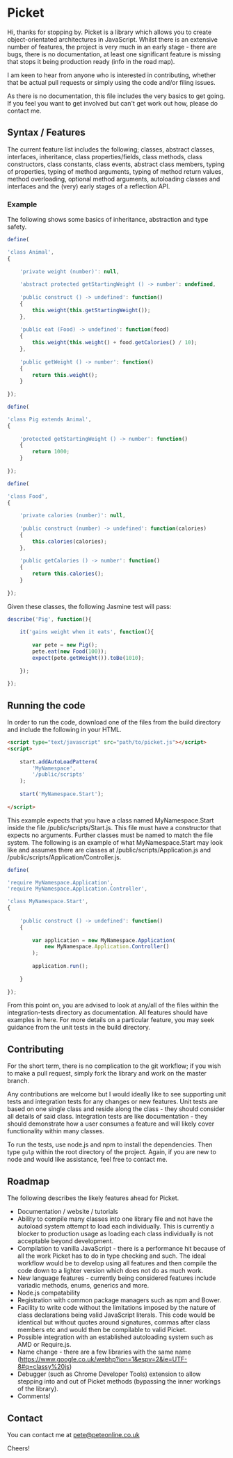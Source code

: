 # Picket

Hi, thanks for stopping by. Picket is a library which allows you to create object-orientated architectures in JavaScript. Whilst there is an extensive number of features, the project is very much in an early stage - there are bugs, there is no documentation, at least one significant feature is missing that stops it being production ready (info in the road map).

I am keen to hear from anyone who is interested in contributing, whether that be actual pull requests or simply using the code and/or filing issues.

As there is no documentation, this file includes the very basics to get going. If you feel you want to get involved but can't get work out how, please do contact me.

## Syntax / Features

The current feature list includes the following; classes, abstract classes, interfaces, inheritance, class properties/fields, class methods, class constructors, class constants, class events, abstract class members, typing of properties, typing of method arguments, typing of method return values, method overloading, optional method arguments, autoloading classes and interfaces and the (very) early stages of a reflection API.

### Example

The following shows some basics of inheritance, abstraction and type safety.

```javascript
define(

'class Animal',
{
    
    'private weight (number)': null,
    
    'abstract protected getStartingWeight () -> number': undefined,
    
    'public construct () -> undefined': function()
    {
        this.weight(this.getStartingWeight());
    },
    
    'public eat (Food) -> undefined': function(food)
    {
        this.weight(this.weight() + food.getCalories() / 10);
    },
    
    'public getWeight () -> number': function()
    {
        return this.weight();
    }
    
});
```

```javascript
define(

'class Pig extends Animal',
{
    
    'protected getStartingWeight () -> number': function()
    {
        return 1000;
    }
    
});
```

```javascript
define(

'class Food',
{
    
    'private calories (number)': null,
    
    'public construct (number) -> undefined': function(calories)
    {
        this.calories(calories);
    },
    
    'public getCalories () -> number': function()
    {
        return this.calories();
    }
    
});
```

Given these classes, the following Jasmine test will pass:

```javascript
describe('Pig', function(){
    
    it('gains weight when it eats', function(){
        
        var pete = new Pig();
        pete.eat(new Food(100));
        expect(pete.getWeight()).toBe(1010);
        
    });
    
});
```

## Running the code

In order to run the code, download one of the files from the build directory and include the following in your HTML.

```html
<script type="text/javascript" src="path/to/picket.js"></script>
<script>
    
    start.addAutoLoadPattern(
        'MyNamespace',
        '/public/scripts'
    );
    
    start('MyNamespace.Start');
    
</script>
```

This example expects that you have a class named MyNamespace.Start inside the file /public/scripts/Start.js. This file must have a constructor that expects no arguments. Further classes must be named to match the file system. The following is an example of what MyNamespace.Start may look like and assumes there are classes at /public/scripts/Application.js and /public/scripts/Application/Controller.js.

```javascript
define(

'require MyNamespace.Application',
'require MyNamespace.Application.Controller',

'class MyNamespace.Start',
{
    
    'public construct () -> undefined': function()
    {
        
        var application = new MyNamespace.Application(
            new MyNamespace.Application.Controller()
        );
        
        application.run();
        
    }
    
});
```

From this point on, you are advised to look at any/all of the files within the integration-tests directory as documentation. All features should have examples in here. For more details on a particular feature, you may seek guidance from the unit tests in the build directory.

## Contributing

For the short term, there is no complication to the git workflow; if you wish to make a pull request, simply fork the library and work on the master branch.

Any contributions are welcome but I would ideally like to see supporting unit tests and integration tests for any changes or new features. Unit tests are based on one single class and reside along the class - they should consider all details of said class. Integration tests are like documentation - they should demonstrate how a user consumes a feature and will likely cover functionality within many classes.

To run the tests, use node.js and npm to install the dependencies. Then type `gulp` within the root directory of the project. Again, if you are new to node and would like assistance, feel free to contact me.

## Roadmap

The following describes the likely features ahead for Picket.

* Documentation / website / tutorials
* Ability to compile many classes into one library file and not have the autoload system attempt to load each individually. This is currently a blocker to production usage as loading each class individually is not acceptable beyond development.
* Compilation to vanilla JavaScript - there is a performance hit because of all the work Picket has to do in type checking and such. The ideal workflow would be to develop using all features and then compile the code down to a lighter version which does not do as much work.
* New language features - currently being considered features include variadic methods, enums, generics and more.
* Node.js compatability
* Registration with common package managers such as npm and Bower.
* Facility to write code without the limitations imposed by the nature of class declarations being valid JavaScript literals. This code would be identical but without quotes around signatures, commas after class members etc and would then be compilable to valid Picket.
* Possible integration with an established autoloading system such as AMD or Require.js.
* Name change - there are a few libraries with the same name (https://www.google.co.uk/webhp?ion=1&espv=2&ie=UTF-8#q=classy%20js)
* Debugger (such as Chrome Developer Tools) extension to allow stepping into and out of Picket methods (bypassing the inner workings of the library).
* Comments!

## Contact

You can contact me at pete@peteonline.co.uk

Cheers!
